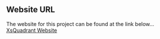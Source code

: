 ## Website URL
The website for this project can be found at the link below... \
[XsQuadrant Website](https://joseph-vanliew.github.io/GVSU-CIS641-XsQuadrant/)